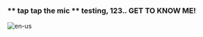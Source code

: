 ### ** tap tap the mic ** testing, 123.. GET TO KNOW ME!

![en-us](https://github.com/marianaczar/marianaczar/assets/92161044/e9e37cf1-46a2-4aaf-b670-dda7dd99e679)
